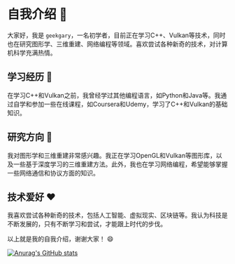 # 自我介绍 :wave:

大家好，我是 `geekgary`，一名初学者，目前正在学习C++、Vulkan等技术，同时也在研究图形学、三维重建、网络编程等领域。喜欢尝试各种新奇的技术，对计算机科学充满热情。

## 学习经历 :book:

在学习C++和Vulkan之前，我曾经学过其他编程语言，如Python和Java等。我通过自学和参加一些在线课程，如Coursera和Udemy，学习了C++和Vulkan的基础知识。

## 研究方向 :microscope:

我对图形学和三维重建非常感兴趣。我正在学习OpenGL和Vulkan等图形库，以及一些基于深度学习的三维重建方法。此外，我也在学习网络编程，希望能够掌握一些网络通信和协议方面的知识。

## 技术爱好 :heart:

我喜欢尝试各种新奇的技术，包括人工智能、虚拟现实、区块链等。我认为科技是不断发展的，只有不断学习和尝试，才能跟上时代的步伐。

以上就是我的自我介绍，谢谢大家！ :smile:


[![Anurag's GitHub stats](https://github-readme-stats.vercel.app/api?username=geekgary-x)](https://github.com/anuraghazra/github-readme-stats)
